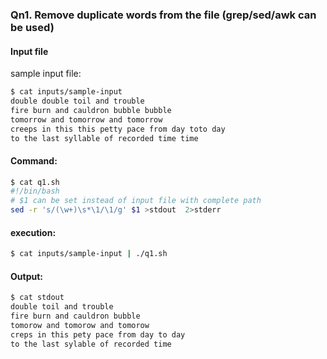 
### Qn1. Remove duplicate words from the file (grep/sed/awk can be used)
#### Input file
sample input file:
```sh
$ cat inputs/sample-input 
double double toil and trouble
fire burn and cauldron bubble bubble
tomorrow and tomorrow and tomorrow
creeps in this this petty pace from day toto day
to the last syllable of recorded time time
```
#### Command:
```sh
$ cat q1.sh
#!/bin/bash
# $1 can be set instead of input file with complete path
sed -r 's/(\w+)\s*\1/\1/g' $1 >stdout  2>stderr
```
#### execution: 
```sh 
$ cat inputs/sample-input | ./q1.sh
```
#### Output:
```sh
$ cat stdout
double toil and trouble
fire burn and cauldron bubble
tomorow and tomorow and tomorow
creps in this pety pace from day to day
to the last sylable of recorded time
```
